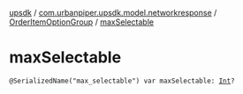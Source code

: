 [upsdk](../../index.md) / [com.urbanpiper.upsdk.model.networkresponse](../index.md) / [OrderItemOptionGroup](index.md) / [maxSelectable](./max-selectable.md)

# maxSelectable

`@SerializedName("max_selectable") var maxSelectable: `[`Int`](https://kotlinlang.org/api/latest/jvm/stdlib/kotlin/-int/index.html)`?`